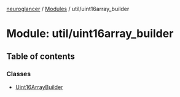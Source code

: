 [neuroglancer](../README.md) / [Modules](../modules.md) / util/uint16array\_builder

# Module: util/uint16array\_builder

## Table of contents

### Classes

- [Uint16ArrayBuilder](../classes/util_uint16array_builder.Uint16ArrayBuilder.md)
